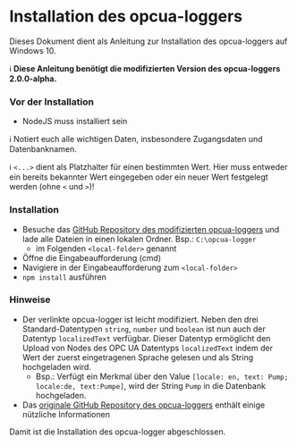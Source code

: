 # Installation des opcua-loggers

Dieses Dokument dient als Anleitung zur Installation des opcua-loggers auf Windows 10.

:information_source: **Diese Anleitung benötigt die modifizierten Version des opcua-loggers 2.0.0-alpha.**

### Vor der Installation
* NodeJS muss installiert sein

:information_source: Notiert euch alle wichtigen Daten, insbesondere Zugangsdaten und Datenbanknamen.

:information_source: `<...>` dient als Platzhalter für einen bestimmten Wert. Hier muss entweder ein bereits bekannter Wert eingegeben oder ein neuer Wert festgelegt werden (ohne `<` und `>`)!

### Installation
* Besuche das [GitHub Repository des modifizierten opcua-loggers](https://github.com/Eichi87/node-opcua-logger) und lade  alle Dateien in einen lokalen Ordner. Bsp.: `C:\opcua-logger`
  * im Folgenden `<local-folder>` genannt
* Öffne die Eingabeaufforderung (cmd)
* Navigiere in der Eingabeaufforderung zum `<local-folder>`
* `npm install` ausführen

### Hinweise
* Der verlinkte opcua-logger ist leicht modifiziert. Neben den drei Standard-Datentypen `string`, `number` und `boolean` ist nun auch der Datentyp `localizedText` verfügbar. Dieser Datentyp ermöglicht den Upload von Nodes des OPC UA Datentyps `localizedText` indem der Wert der zuerst eingetragenen Sprache gelesen und als String hochgeladen wird.
  * Bsp.: Verfügt ein Merkmal über den Value `[locale: en, text: Pump; locale:de, text:Pumpe]`, wird der String `Pump` in die Datenbank hochgeladen.
* Das [originale GitHub Repository des opcua-loggers](https://github.com/coussej/node-opcua-logger) enthält einige nützliche Informationen

Damit ist die Installation des opcua-logger abgeschlossen. 
